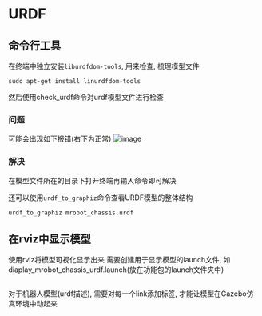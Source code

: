 # URDF
## 命令行工具
在终端中独立安装`liburdfdom-tools`, 用来检查, 梳理模型文件
```
sudo apt-get install linurdfdom-tools
```
然后使用check_urdf命令对urdf模型文件进行检查

### 问题  
可能会出现如下报错(右下为正常)
![image](https://github.com/Travis-alt/UAV/assets/102942951/f53e05fb-aac5-4cbe-8758-b436355bb0be)
### 解决  
在模型文件所在的目录下打开终端再输入命令即可解决  

还可以使用`urdf_to_graphiz`命令查看URDF模型的整体结构
```
urdf_to_graphiz mrobot_chassis.urdf
```
## 在rviz中显示模型
使用rviz将模型可视化显示出来
需要创建用于显示模型的launch文件, 如diaplay_mrobot_chassis_urdf.launch(放在功能包的launch文件夹中)
```launch

```




对于机器人模型(urdf描述), 需要对每一个link添加<gazebo>标签, 才能让模型在Gazebo仿真环境中动起来
